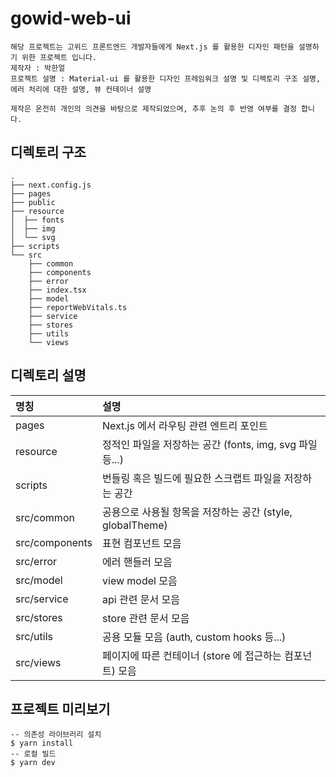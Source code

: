 # gowid-web-ui
```shell
해당 프로젝트는 고위드 프론트엔드 개발자들에게 Next.js 를 활용한 디자인 패턴을 설명하기 위한 프로젝트 입니다.
제작자 : 박한얼
프로젝트 설명 : Material-ui 를 활용한 디자인 프레임워크 설명 및 디렉토리 구조 설명, 에러 처리에 대한 설명, 뷰 컨테이너 설명

제작은 온전히 개인의 의견을 바탕으로 제작되었으며, 추후 논의 후 반영 여부를 결정 합니다.
```

## 디렉토리 구조
```shell
.
├── next.config.js
├── pages
├── public
├── resource
│  ├── fonts
│  ├── img
│  └── svg
├── scripts
└── src
    ├── common
    ├── components
    ├── error
    ├── index.tsx
    ├── model
    ├── reportWebVitals.ts
    ├── service
    ├── stores
    ├── utils
    └── views
```

## 디렉토리 설명
| 명칭             | 설명                                               |
|:---------------|:-------------------------------------------------|
| pages          | Next.js 에서 라우팅 관련 엔트리 포인트                        |
| resource       | 정적인 파일을 저장하는 공간 (fonts, img, svg 파일등...)         |
| scripts        | 번들링 혹은 빌드에 필요한 스크랩트 파일을 저장하는 공간                  |
| src/common     | 공용으로 사용될 항목을 저장하는 공간 (style, globalTheme)        |
| src/components | 표현 컴포넌트 모음                                       |
| src/error      | 에러 핸들러 모음                                        |
| src/model      | view model 모음                                    |
| src/service    | api 관련 문서 모음                                     |
| src/stores     | store 관련 문서 모음                                   |
| src/utils      | 공용 모듈 모음 (auth, custom hooks 등...)               |
| src/views      | 페이지에 따른 컨테이너 (store 에 접근하는 컴포넌트) 모음              |

## 프로젝트 미리보기
```shell
-- 의존성 라이브러리 설치
$ yarn install
-- 로컬 빌드
$ yarn dev
```